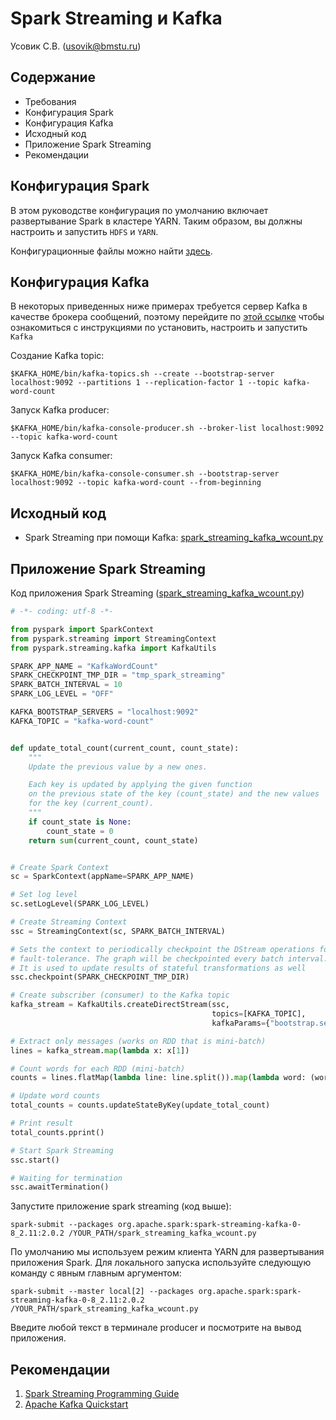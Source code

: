 # Spark Streaming и Kafka

Усовик С.В. (usovik@bmstu.ru)

## Содержание

- Требования
- Конфигурация Spark
- Конфигурация Kafka
- Исходный код
- Приложение Spark Streaming
- Рекомендации

## Конфигурация Spark

В этом руководстве конфигурация по умолчанию включает развертывание Spark в кластере YARN. Таким образом, вы должны настроить и запустить `HDFS` и `YARN`.

Конфигурационные файлы можно найти [здесь](https://github.com/BigDataProcSystems/Spark/blob/master/docs/spark_basics.md).

## Конфигурация Kafka

В некоторых приведенных ниже примерах требуется сервер Kafka в качестве брокера сообщений, поэтому перейдите по [этой ссылке](kafka_basics.md) чтобы ознакомиться с инструкциями по установить, настроить и запустить `Kafka`

Создание Kafka topic:

`$KAFKA_HOME/bin/kafka-topics.sh --create --bootstrap-server localhost:9092 --partitions 1 --replication-factor 1 --topic kafka-word-count`

Запуск Kafka producer:

`$KAFKA_HOME/bin/kafka-console-producer.sh --broker-list localhost:9092 --topic kafka-word-count`

Запуск Kafka consumer:

`$KAFKA_HOME/bin/kafka-console-consumer.sh --bootstrap-server localhost:9092 --topic kafka-word-count --from-beginning`

## Исходный код

- Spark Streaming при помощи Kafka: [spark_streaming_kafka_wcount.py](../projects/kakfastreaming/spark_streaming_kafka_wcount.py)

## Приложение Spark Streaming

Код приложения Spark Streaming ([spark_streaming_kafka_wcount.py](../projects/kakfastreaming/spark_streaming_kafka_wcount.py))

```python
# -*- coding: utf-8 -*-

from pyspark import SparkContext
from pyspark.streaming import StreamingContext
from pyspark.streaming.kafka import KafkaUtils

SPARK_APP_NAME = "KafkaWordCount"
SPARK_CHECKPOINT_TMP_DIR = "tmp_spark_streaming"
SPARK_BATCH_INTERVAL = 10
SPARK_LOG_LEVEL = "OFF"

KAFKA_BOOTSTRAP_SERVERS = "localhost:9092"
KAFKA_TOPIC = "kafka-word-count"


def update_total_count(current_count, count_state):
    """
    Update the previous value by a new ones.

    Each key is updated by applying the given function 
    on the previous state of the key (count_state) and the new values 
    for the key (current_count).
    """
    if count_state is None:
        count_state = 0
    return sum(current_count, count_state)


# Create Spark Context
sc = SparkContext(appName=SPARK_APP_NAME)

# Set log level
sc.setLogLevel(SPARK_LOG_LEVEL)

# Create Streaming Context
ssc = StreamingContext(sc, SPARK_BATCH_INTERVAL)

# Sets the context to periodically checkpoint the DStream operations for master
# fault-tolerance. The graph will be checkpointed every batch interval.
# It is used to update results of stateful transformations as well
ssc.checkpoint(SPARK_CHECKPOINT_TMP_DIR)

# Create subscriber (consumer) to the Kafka topic
kafka_stream = KafkaUtils.createDirectStream(ssc,
                                             topics=[KAFKA_TOPIC],
                                             kafkaParams={"bootstrap.servers": KAFKA_BOOTSTRAP_SERVERS})

# Extract only messages (works on RDD that is mini-batch)
lines = kafka_stream.map(lambda x: x[1])

# Count words for each RDD (mini-batch)
counts = lines.flatMap(lambda line: line.split()).map(lambda word: (word, 1)).reduceByKey(lambda x1, x2: x1 + x2)

# Update word counts
total_counts = counts.updateStateByKey(update_total_count)

# Print result
total_counts.pprint()

# Start Spark Streaming
ssc.start()

# Waiting for termination
ssc.awaitTermination()

```

Запустите приложение spark streaming (код выше):

`spark-submit --packages org.apache.spark:spark-streaming-kafka-0-8_2.11:2.0.2 /YOUR_PATH/spark_streaming_kafka_wcount.py`

По умолчанию мы используем режим клиента YARN для развертывания приложения Spark. Для локального запуска используйте следующую команду с явным главным аргументом:

`spark-submit --master local[2] --packages org.apache.spark:spark-streaming-kafka-0-8_2.11:2.0.2 /YOUR_PATH/spark_streaming_kafka_wcount.py`

Введите любой текст в терминале producer и посмотрите на вывод приложения.

## Рекомендации

1. [Spark Streaming Programming Guide](https://spark.apache.org/docs/2.4.0/streaming-programming-guide.html)
2. [Apache Kafka Quickstart](https://kafka.apache.org/quickstart)
